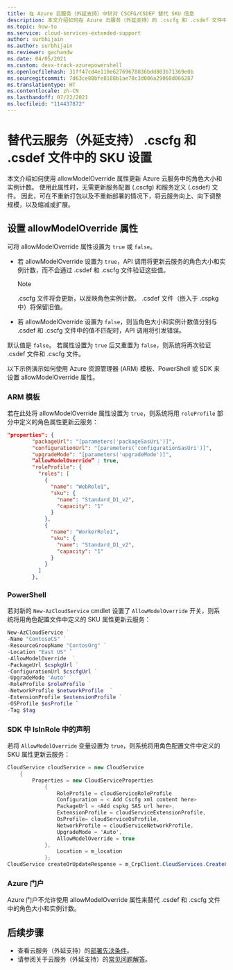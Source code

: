```yaml
---
title: 在 Azure 云服务（外延支持）中针对 CSCFG/CSDEF 替代 SKU 信息
description: 本文介绍如何在 Azure 云服务（外延支持）的 .cscfg 和 .csdef 文件中替代 SKU 信息。
ms.topic: how-to
ms.service: cloud-services-extended-support
author: surbhijain
ms.author: surbhijain
ms.reviewer: gachandw
ms.date: 04/05/2021
ms.custom: devx-track-azurepowershell
ms.openlocfilehash: 31ff47cd4e110e62769678836bdd803b71369e0b
ms.sourcegitcommit: 7d63ce88bfe8188b1ae70c3d006a29068d066287
ms.translationtype: HT
ms.contentlocale: zh-CN
ms.lasthandoff: 07/22/2021
ms.locfileid: "114437872"
---
```

# <a name="override-sku-settings-in-cscfg-and-csdef-files-for-cloud-services-extended-support"></a>替代云服务（外延支持） .cscfg 和 .csdef 文件中的 SKU 设置

本文介绍如何使用 allowModelOverride 属性更新 Azure 云服务中的角色大小和实例计数。 使用此属性时，无需更新服务配置 (.cscfg) 和服务定义 (.csdef) 文件。 因此，可在不重新打包以及不重新部署的情况下，将云服务向上、向下调整规模，以及缩减或扩展。

## <a name="set-the-allowmodeloverride-property"></a>设置 allowModelOverride 属性
可将 allowModelOverride 属性设置为 `true` 或 `false`。 
* 若 allowModelOverride 设置为 `true`，API 调用将更新云服务的角色大小和实例计数，而不会通过 .csdef 和 .cscfg 文件验证这些值。 
   > [!Note]
   > .cscfg 文件将会更新，以反映角色实例计数。 .csdef 文件（嵌入于 .cspkg 中）将保留旧值。

* 若 allowModelOverride 设置为 `false`，则当角色大小和实例计数值分别与 .csdef 和 .cscfg 文件中的值不匹配时，API 调用将引发错误。

默认值是 `false`。 若属性设置为 `true` 后又重置为 `false`，则系统将再次验证 .csdef 文件和 .cscfg 文件。

以下示例演示如何使用 Azure 资源管理器 (ARM) 模板、PowerShell 或 SDK 来设置 allowModelOverride 属性。

### <a name="arm-template"></a>ARM 模板
若在此处将 allowModelOverride 属性设置为 `true`，则系统将用 `roleProfile` 部分中定义的角色属性更新云服务：
```json
"properties": {
        "packageUrl": "[parameters('packageSasUri')]",
        "configurationUrl": "[parameters('configurationSasUri')]",
        "upgradeMode": "[parameters('upgradeMode')]",
        “allowModelOverride” : true,
        "roleProfile": {
          "roles": [
            {
              "name": "WebRole1",
              "sku": {
                "name": "Standard_D1_v2",
                "capacity": "1"
              }
            },
            {
              "name": "WorkerRole1",
              "sku": {
                "name": "Standard_D1_v2",
                "capacity": "1"
              }
            }
          ]
        },

```
### <a name="powershell"></a>PowerShell
若对新的 `New-AzCloudService` cmdlet 设置了 `AllowModelOverride` 开关，则系统将用角色配置文件中定义的 SKU 属性更新云服务：
```powershell
New-AzCloudService ` 
-Name "ContosoCS" ` 
-ResourceGroupName "ContosOrg" ` 
-Location "East US" `
-AllowModelOverride  ` 
-PackageUrl $cspkgUrl ` 
-ConfigurationUrl $cscfgUrl ` 
-UpgradeMode 'Auto' ` 
-RoleProfile $roleProfile ` 
-NetworkProfile $networkProfile  ` 
-ExtensionProfile $extensionProfile ` 
-OSProfile $osProfile `
-Tag $tag
```
### <a name="sdk"></a>SDK 中 IsInRole 中的声明
若将 `AllowModelOverride` 变量设置为 `true`，则系统将用角色配置文件中定义的 SKU 属性更新云服务：

```csharp
CloudService cloudService = new CloudService
    {
        Properties = new CloudServiceProperties
            {
                RoleProfile = cloudServiceRoleProfile
                Configuration = < Add Cscfg xml content here>
                PackageUrl = <Add cspkg SAS url here>,
                ExtensionProfile = cloudServiceExtensionProfile,
                OsProfile= cloudServiceOsProfile,
                NetworkProfile = cloudServiceNetworkProfile,
                UpgradeMode = 'Auto',
                AllowModelOverride = true
            },
                Location = m_location
            };
CloudService createOrUpdateResponse = m_CrpClient.CloudServices.CreateOrUpdate("ContosOrg", "ContosoCS", cloudService);
```
### <a name="azure-portal"></a>Azure 门户
Azure 门户不允许使用 allowModelOverride 属性来替代 .csdef 和 .cscfg 文件中的角色大小和实例计数。 


## <a name="next-steps"></a>后续步骤 
- 查看云服务（外延支持）的[部署先决条件](deploy-prerequisite.md)。
- 请参阅关于云服务（外延支持）的[常见问题解答](faq.yml)。
